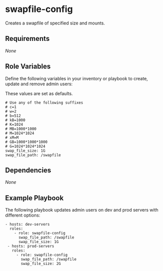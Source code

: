 # swapfile-config

Creates a swapfile of specified size and mounts.

## Requirements

*None*

## Role Variables

Define the following variables in your inventory or playbook to create, update
and remove admin users:

These values are set as defaults.

```
# Use any of the following suffixes
# c=1
# w=2
# b=512
# kB=1000
# K=1024
# MB=1000*1000
# M=1024*1024
# xM=M
# GB=1000*1000*1000
# G=1024*1024*1024
swap_file_size: 1G
swap_file_path: /swapfile
```

## Dependencies
*None*

## Example Playbook

The following playbook updates admin users on dev and prod servers with
different options:

    - hosts: dev-servers
      roles:
        - role: swapfile-config
          swap_file_path: /swapfile
          swap_file_size: 1G
     - hosts: prod-servers
       roles:
         - role: swapfile-config
           swap_file_path: /swapfile
           swap_file_size: 2G

